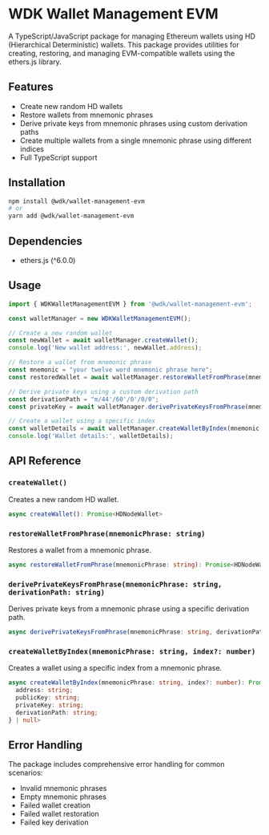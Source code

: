 # WDK Wallet Management EVM

A TypeScript/JavaScript package for managing Ethereum wallets using HD (Hierarchical Deterministic) wallets. This package provides utilities for creating, restoring, and managing EVM-compatible wallets using the ethers.js library.

## Features

- Create new random HD wallets
- Restore wallets from mnemonic phrases
- Derive private keys from mnemonic phrases using custom derivation paths
- Create multiple wallets from a single mnemonic phrase using different indices
- Full TypeScript support

## Installation

```bash
npm install @wdk/wallet-management-evm
# or
yarn add @wdk/wallet-management-evm
```

## Dependencies

- ethers.js (^6.0.0)

## Usage

```typescript
import { WDKWalletManagementEVM } from '@wdk/wallet-management-evm';

const walletManager = new WDKWalletManagementEVM();

// Create a new random wallet
const newWallet = await walletManager.createWallet();
console.log('New wallet address:', newWallet.address);

// Restore a wallet from mnemonic phrase
const mnemonic = "your twelve word mnemonic phrase here";
const restoredWallet = await walletManager.restoreWalletFromPhrase(mnemonic);

// Derive private keys using a custom derivation path
const derivationPath = "m/44'/60'/0'/0/0";
const privateKey = await walletManager.derivePrivateKeysFromPhrase(mnemonic, derivationPath);

// Create a wallet using a specific index
const walletDetails = await walletManager.createWalletByIndex(mnemonic, 0);
console.log('Wallet details:', walletDetails);
```

## API Reference

### `createWallet()`

Creates a new random HD wallet.

```typescript
async createWallet(): Promise<HDNodeWallet>
```

### `restoreWalletFromPhrase(mnemonicPhrase: string)`

Restores a wallet from a mnemonic phrase.

```typescript
async restoreWalletFromPhrase(mnemonicPhrase: string): Promise<HDNodeWallet>
```

### `derivePrivateKeysFromPhrase(mnemonicPhrase: string, derivationPath: string)`

Derives private keys from a mnemonic phrase using a specific derivation path.

```typescript
async derivePrivateKeysFromPhrase(mnemonicPhrase: string, derivationPath: string): Promise<string>
```

### `createWalletByIndex(mnemonicPhrase: string, index?: number)`

Creates a wallet using a specific index from a mnemonic phrase.

```typescript
async createWalletByIndex(mnemonicPhrase: string, index?: number): Promise<{
  address: string;
  publicKey: string;
  privateKey: string;
  derivationPath: string;
} | null>
```

## Error Handling

The package includes comprehensive error handling for common scenarios:

- Invalid mnemonic phrases
- Empty mnemonic phrases
- Failed wallet creation
- Failed wallet restoration
- Failed key derivation

